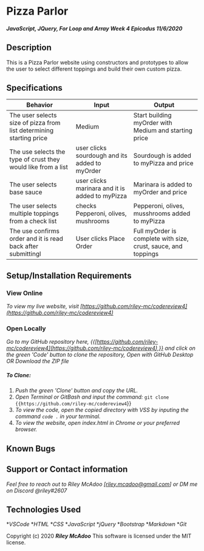 # Pizza Parlor

#### _JavaScript, JQuery, For Loop and Array Week 4 Epicodus 11/6/2020_

## Description
This is a Pizza Parlor website using constructors and prototypes to allow the user to select different toppings and build their own custom pizza. 



## Specifications

| Behavior | Input | Output |
|------------------------|-----------------|---------------------|
| The user selects size of pizza from list determining starting price | Medium | Start building myOrder with Medium and starting price |
| The use selects the type of crust they would like from a list | user clicks sourdough and its added to myOrder | Sourdough is added to myPizza and price |
| The user selects base sauce | user clicks marinara and it is added to myPizza | Marinara is added to myOrder and price |
| The user selects multiple toppings from a check list | checks Pepperoni, olives, mushrooms | Pepperoni, olives, musshrooms added to myPizza |
| The use confirms order and it is read back after submittingl | User clicks Place Order | Full myOrder is complete with size, crust, sauce, and toppings |


## Setup/Installation Requirements

### View Online

_To view my live website, visit [https://github.com/riley-mc/codereview4](https://github.com/riley-mc/codereview4)_

### Open Locally

_Go to my GitHub repository here, {{[https://github.com/riley-mc/codereview4](https://github.com/riley-mc/codereview4),}} and click on the green 'Code' button to clone the repository, Open with GitHub Desktop OR Download the ZIP file_

##### To Clone:
1. _Push the green 'Clone' button and copy the URL._
2. _Open Terminal or GitBash and input the command:_ `git clone {{https://github.com/riley-mc/codereview4`}}
3. _To view the code, open the copied directory with VSS by inputing the command `code .` in your terminal._
4. _To view the website, open index.html in Chrome or your preferred browser._


## Known Bugs


## Support or Contact information

_Feel free to reach out to Riley McAdoo [riley.mcadoo@gmail.com] or DM me on Discord @riley#2607_

## Technologies Used

*_VSCode_
*_HTML_
*_CSS_
*_JavaScript_
*_jQuery_
*_Bootstrap_
*_Markdown_
*_Git_

Copyright (c) 2020 **_Riley McAdoo_**
This software is licensed under the MIT license.